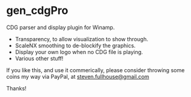 # gen_cdgPro
CDG parser and display plugin for Winamp.

* Transparency, to allow visualization to show through.
* ScaleNX smoothing to de-blockify the graphics.
* Display your own logo when no CDG file is playing.
* Various other stuff!

If you like this, and use it commerically, please consider throwing some coins my way via PayPal, at steven.fullhouse@gmail.com

Thanks!
